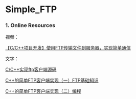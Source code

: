 # Simple_FTP

### 1. Online Resources

视频：

[【C/C++项目开发】使用FTP传输文件到服务器，实现简单通信](https://www.bilibili.com/video/BV1HA411N7Q7?spm_id_from=333.1007.top_right_bar_window_history.content.click&vd_source=36f6248a8f8f91f7f222d6009428db8c)

文字：

[C/C++实现ftp客户端源码](https://www.sindsun.com/articles/16/137)

[C++的简单FTP客户端实现（一）FTP基础知识](https://blog.csdn.net/xuruilll/article/details/122763005)

[C++的简单FTP客户端实现（二）编程](https://blog.csdn.net/xuruilll/article/details/122763022)